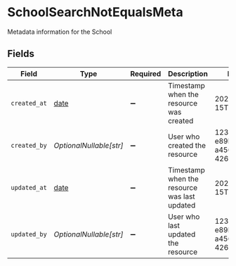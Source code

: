 # SchoolSearchNotEqualsMeta

Metadata information for the School


## Fields

| Field                                                                | Type                                                                 | Required                                                             | Description                                                          | Example                                                              |
| -------------------------------------------------------------------- | -------------------------------------------------------------------- | -------------------------------------------------------------------- | -------------------------------------------------------------------- | -------------------------------------------------------------------- |
| `created_at`                                                         | [date](https://docs.python.org/3/library/datetime.html#date-objects) | :heavy_minus_sign:                                                   | Timestamp when the resource was created                              | 2024-01-15T10:30:00Z                                                 |
| `created_by`                                                         | *OptionalNullable[str]*                                              | :heavy_minus_sign:                                                   | User who created the resource                                        | 123e4567-e89b-12d3-a456-426614174000                                 |
| `updated_at`                                                         | [date](https://docs.python.org/3/library/datetime.html#date-objects) | :heavy_minus_sign:                                                   | Timestamp when the resource was last updated                         | 2024-01-15T10:30:00Z                                                 |
| `updated_by`                                                         | *OptionalNullable[str]*                                              | :heavy_minus_sign:                                                   | User who last updated the resource                                   | 123e4567-e89b-12d3-a456-426614174000                                 |